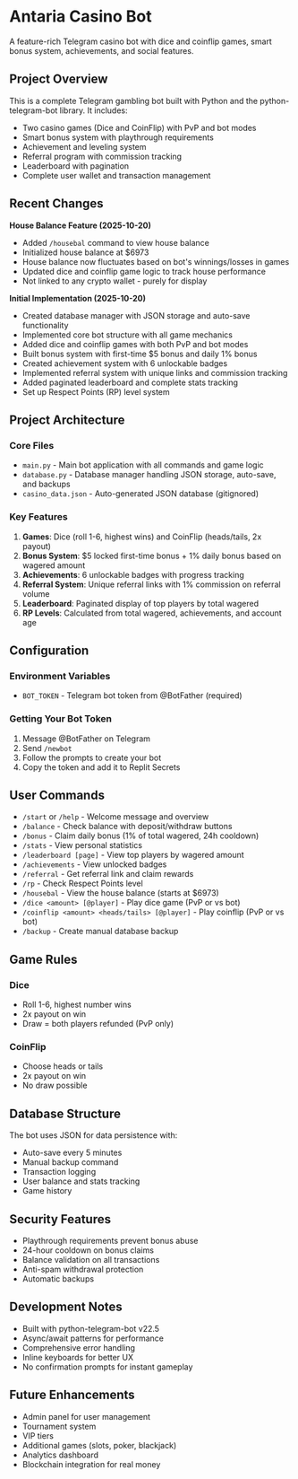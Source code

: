 # Antaria Casino Bot

A feature-rich Telegram casino bot with dice and coinflip games, smart bonus system, achievements, and social features.

## Project Overview

This is a complete Telegram gambling bot built with Python and the python-telegram-bot library. It includes:
- Two casino games (Dice and CoinFlip) with PvP and bot modes
- Smart bonus system with playthrough requirements
- Achievement and leveling system
- Referral program with commission tracking
- Leaderboard with pagination
- Complete user wallet and transaction management

## Recent Changes

**House Balance Feature (2025-10-20)**
- Added `/housebal` command to view house balance
- Initialized house balance at $6973
- House balance now fluctuates based on bot's winnings/losses in games
- Updated dice and coinflip game logic to track house performance
- Not linked to any crypto wallet - purely for display

**Initial Implementation (2025-10-20)**
- Created database manager with JSON storage and auto-save functionality
- Implemented core bot structure with all game mechanics
- Added dice and coinflip games with both PvP and bot modes
- Built bonus system with first-time $5 bonus and daily 1% bonus
- Created achievement system with 6 unlockable badges
- Implemented referral system with unique links and commission tracking
- Added paginated leaderboard and complete stats tracking
- Set up Respect Points (RP) level system

## Project Architecture

### Core Files
- `main.py` - Main bot application with all commands and game logic
- `database.py` - Database manager handling JSON storage, auto-save, and backups
- `casino_data.json` - Auto-generated JSON database (gitignored)

### Key Features
1. **Games**: Dice (roll 1-6, highest wins) and CoinFlip (heads/tails, 2x payout)
2. **Bonus System**: $5 locked first-time bonus + 1% daily bonus based on wagered amount
3. **Achievements**: 6 unlockable badges with progress tracking
4. **Referral System**: Unique referral links with 1% commission on referral volume
5. **Leaderboard**: Paginated display of top players by total wagered
6. **RP Levels**: Calculated from total wagered, achievements, and account age

## Configuration

### Environment Variables
- `BOT_TOKEN` - Telegram bot token from @BotFather (required)

### Getting Your Bot Token
1. Message @BotFather on Telegram
2. Send `/newbot`
3. Follow the prompts to create your bot
4. Copy the token and add it to Replit Secrets

## User Commands

- `/start` or `/help` - Welcome message and overview
- `/balance` - Check balance with deposit/withdraw buttons
- `/bonus` - Claim daily bonus (1% of total wagered, 24h cooldown)
- `/stats` - View personal statistics
- `/leaderboard [page]` - View top players by wagered amount
- `/achievements` - View unlocked badges
- `/referral` - Get referral link and claim rewards
- `/rp` - Check Respect Points level
- `/housebal` - View the house balance (starts at $6973)
- `/dice <amount> [@player]` - Play dice game (PvP or vs bot)
- `/coinflip <amount> <heads/tails> [@player]` - Play coinflip (PvP or vs bot)
- `/backup` - Create manual database backup

## Game Rules

### Dice
- Roll 1-6, highest number wins
- 2x payout on win
- Draw = both players refunded (PvP only)

### CoinFlip
- Choose heads or tails
- 2x payout on win
- No draw possible

## Database Structure

The bot uses JSON for data persistence with:
- Auto-save every 5 minutes
- Manual backup command
- Transaction logging
- User balance and stats tracking
- Game history

## Security Features

- Playthrough requirements prevent bonus abuse
- 24-hour cooldown on bonus claims
- Balance validation on all transactions
- Anti-spam withdrawal protection
- Automatic backups

## Development Notes

- Built with python-telegram-bot v22.5
- Async/await patterns for performance
- Comprehensive error handling
- Inline keyboards for better UX
- No confirmation prompts for instant gameplay

## Future Enhancements

- Admin panel for user management
- Tournament system
- VIP tiers
- Additional games (slots, poker, blackjack)
- Analytics dashboard
- Blockchain integration for real money
